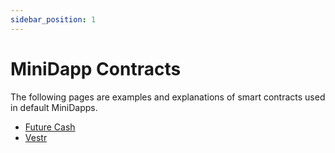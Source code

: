 ```yaml
---
sidebar_position: 1
---
```


# MiniDapp Contracts

The following pages are examples and explanations of smart contracts used in default MiniDapps.

- [Future Cash](/docs/buildonminima/dappcontracts/futurecash)
- [Vestr](/docs/buildonminima/dappcontracts/vestr)